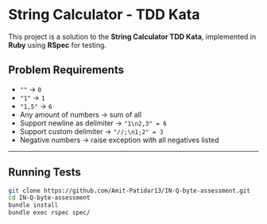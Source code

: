 # String Calculator - TDD Kata

This project is a solution to the **String Calculator TDD Kata**, implemented in **Ruby** using **RSpec** for testing.  

## Problem Requirements

- `""` → `0`  
- `"1"` → `1`  
- `"1,5"` → `6`  
- Any amount of numbers → sum of all  
- Support newline as delimiter → `"1\n2,3" = 6`  
- Support custom delimiter → `"//;\n1;2" = 3`  
- Negative numbers → raise exception with all negatives listed  

---

## Running Tests

```bash
git clone https://github.com/Amit-Patidar13/IN-Q-byte-assessment.git
cd IN-Q-byte-assessment
bundle install
bundle exec rspec spec/
